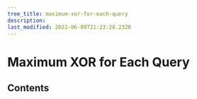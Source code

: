 ```yaml
---
tree_title: maximum-xor-for-each-query
description: 
last_modified: 2022-06-09T21:23:28.2328
---
```


# Maximum XOR for Each Query

## Contents
